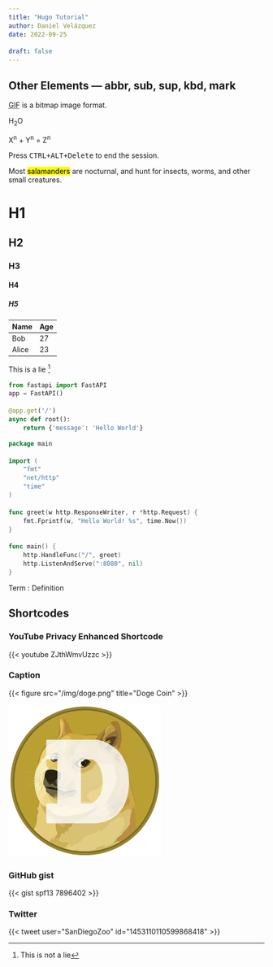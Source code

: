 ```yaml
---
title: "Hugo Tutorial"
author: Daniel Velázquez
date: 2022-09-25

draft: false
---
```


## Other Elements — abbr, sub, sup, kbd, mark

[^1]: This is not a lie

<abbr title="Graphics Interchange Format">GIF</abbr> is a bitmap image format.

H<sub>2</sub>O

X<sup>n</sup> + Y<sup>n</sup> = Z<sup>n</sup>

Press <kbd><kbd>CTRL</kbd>+<kbd>ALT</kbd>+<kbd>Delete</kbd></kbd> to end the session.

Most <mark>salamanders</mark> are nocturnal, and hunt for insects, worms, and other small creatures.

# H1

## H2

### H3

#### H4

##### H5

| Name  | Age |
| ----- | --- |
| Bob   | 27  |
| Alice | 23  |

This is a lie [^1]
[^1]: This is not a lie

```py
from fastapi import FastAPI
app = FastAPI()

@app.get('/')
async def root():
    return {'message': 'Hello World'}
```

```go {linenos=false,hl_lines=[1,"4-5"],linenostart=199}
package main

import (
    "fmt"
    "net/http"
    "time"
)

func greet(w http.ResponseWriter, r *http.Request) {
    fmt.Fprintf(w, "Hello World! %s", time.Now())
}

func main() {
    http.HandleFunc("/", greet)
    http.ListenAndServe(":8080", nil)
}
```

Term
: Definition

## Shortcodes

### YouTube Privacy Enhanced Shortcode

{{< youtube ZJthWmvUzzc >}}

### Caption

{{< figure src="/img/doge.png" title="Doge Coin" >}}

![Doge](/img/doge.png)

### GitHub gist

{{< gist spf13 7896402 >}}

### Twitter

{{< tweet user="SanDiegoZoo" id="1453110110599868418" >}}
